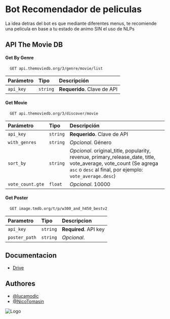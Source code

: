 
# Bot Recomendador de peliculas

La idea detras del bot es que mediante diferentes menus, te recomiende una pelicula en base a tu estado de animo SIN el uso de NLPs



## API The Movie DB

#### Get By Genre

```http
  GET api.themoviedb.org/3/genre/movie/list
```

| Parámetro        | Tipo     | Descripción                                                                                               |
| :--------------- | :------- | :-------------------------------------------------------------------------------------------------------- |
| `api_key`        | `string` | **Requerido**. Clave de API                                                                               |

#### Get Movie

```http
  GET api.themoviedb.org/3/discover/movie
```

| Parámetro        | Tipo     | Descripción                                                                                               |
| :--------------- | :------- | :-------------------------------------------------------------------------------------------------------- |
| `api_key`        | `string` | **Requerido**. Clave de API                                                                               |
| `with_genres`    | `string` | *Opcional*. Género                                                                                        |
| `sort_by`        | `string` | *Opcional*. original_title, popularity, revenue, primary_release_date, title, vote_average, vote_count (Se agrega `asc` o `desc` al final, por ejemplo: `vote_average.desc`) |
| `vote_count.gte` | `float`  | *Opcional*. 10000                                                                                        |

#### Get Poster

```http
  GET image.tmdb.org/t/p/w300_and_h450_bestv2

```

| Parametro | Tipo     | Descripcion                |
| :-------- | :------- | :------------------------- |
| `api_key` | `string` | **Required**. API key |
| `poster_path` | `string` | *Opcional*. |


## Documentacion

 - [Drive](https://docs.google.com/document/d/1XGZJ6KxPlzzKlTp20Y8wM7EDfWklLWJz)


## Authores
- [@lucamodic](https://github.com/lucamodic)
- [@NicoTomasin](https://github.com/NicoTomasin)


![Logo](https://miel.unlam.edu.ar/vista/imagenes/logos/unlam/logo-unlam-light-40.png)

